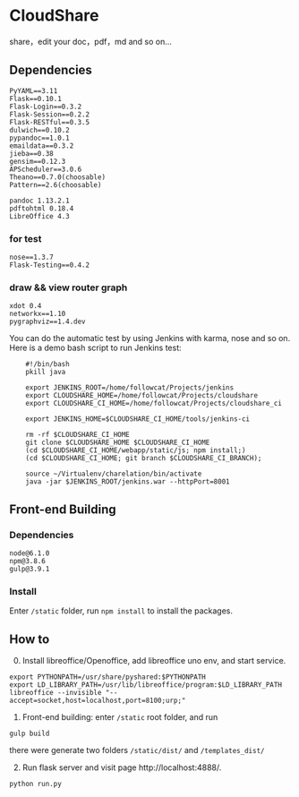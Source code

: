 # CloudShare
share，edit your doc，pdf，md and so on...

## Dependencies

    PyYAML==3.11
    Flask==0.10.1
    Flask-Login==0.3.2
    Flask-Session==0.2.2
    Flask-RESTful==0.3.5
    dulwich==0.10.2
    pypandoc==1.0.1
    emaildata==0.3.2
    jieba==0.38
    gensim==0.12.3
    APScheduler==3.0.6
    Theano==0.7.0(choosable)
    Pattern==2.6(choosable)

    pandoc 1.13.2.1
    pdftohtml 0.18.4
    LibreOffice 4.3

### for test

    nose==1.3.7
    Flask-Testing==0.4.2

### draw && view router graph

    xdot 0.4
    networkx==1.10
    pygraphviz==1.4.dev


You can do the automatic test by using Jenkins with karma, nose and so on.
Here is a demo bash script to run Jenkins test:

```
    #!/bin/bash
    pkill java

    export JENKINS_ROOT=/home/followcat/Projects/jenkins
    export CLOUDSHARE_HOME=/home/followcat/Projects/cloudshare
    export CLOUDSHARE_CI_HOME=/home/followcat/Projects/cloudshare_ci

    export JENKINS_HOME=$CLOUDSHARE_CI_HOME/tools/jenkins-ci

    rm -rf $CLOUDSHARE_CI_HOME
    git clone $CLOUDSHARE_HOME $CLOUDSHARE_CI_HOME
    (cd $CLOUDSHARE_CI_HOME/webapp/static/js; npm install;)
    (cd $CLOUDSHARE_CI_HOME; git branch $CLOUDSHARE_CI_BRANCH);

    source ~/Virtualenv/charelation/bin/activate
    java -jar $JENKINS_ROOT/jenkins.war --httpPort=8001
```


## Front-end Building

### Dependencies

    node@6.1.0
    npm@3.8.6
    gulp@3.9.1

### Install

Enter ```/static``` folder, run ```npm install``` to install the packages.


## How to

0) Install libreoffice/Openoffice, add libreoffice uno env, and start service.

```
export PYTHONPATH=/usr/share/pyshared:$PYTHONPATH
export LD_LIBRARY_PATH=/usr/lib/libreoffice/program:$LD_LIBRARY_PATH
libreoffice --invisible "--accept=socket,host=localhost,port=8100;urp;"
```

1) Front-end building: enter ```/static``` root folder, and run
```
gulp build
```
there were generate two folders ```/static/dist/``` and ```/templates_dist/```

2) Run flask server and visit page http://localhost:4888/.

```
python run.py
```

